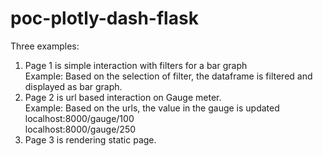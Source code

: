 # poc-plotly-dash-flask

Three examples:
1. Page 1 is simple interaction with filters for a bar graph<br/>
    Example: Based on the selection of filter, the dataframe is filtered and displayed as bar graph.
2. Page 2 is url based interaction on Gauge meter. <br/>
    Example: Based on the urls, the value in the gauge is updated<br/>
             localhost:8000/gauge/100<br/>
             localhost:8000/gauge/250
3. Page 3 is rendering static page.
